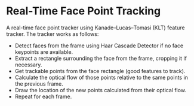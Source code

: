 # Real-Time Face Point Tracking

A real-time face point tracker using Kanade–Lucas–Tomasi (KLT) feature tracker. The tracker works as follows:

- Detect faces from the frame using Haar Cascade Detector if no face keypoints
are available.
- Extract a rectangle surrounding the face from the frame, cropping it if
necessary.
- Get trackable points from the face rectangle (good features to track).
- Calculate the optical flow of those points relative to the same points in the
previous frame.
- Draw the location of the new points calculated from their optical flow.
- Repeat for each frame.
